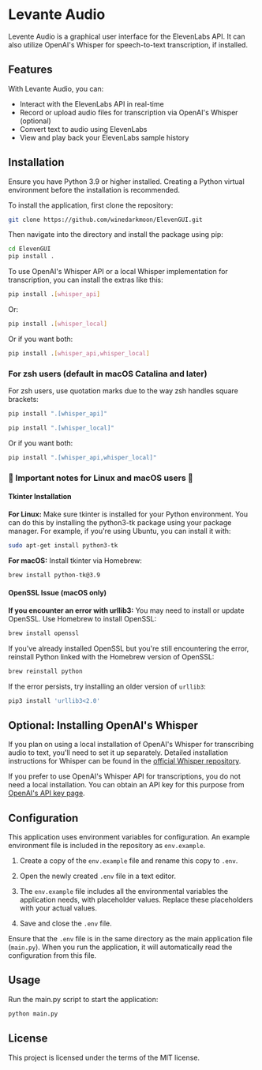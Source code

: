 # Levante Audio

Levente Audio is a graphical user interface for the ElevenLabs API. It can also utilize OpenAI's Whisper for speech-to-text transcription, if installed.
## Features

With Levante Audio, you can:

- Interact with the ElevenLabs API in real-time
- Record or upload audio files for transcription via OpenAI's Whisper (optional)
- Convert text to audio using ElevenLabs
- View and play back your ElevenLabs sample history

## Installation



Ensure you have Python 3.9 or higher installed. Creating a Python virtual environment before the installation is recommended.

To install the application, first clone the repository:

```bash
git clone https://github.com/winedarkmoon/ElevenGUI.git
```

Then navigate into the directory and install the package using pip:

```bash
cd ElevenGUI
pip install .

```
To use OpenAI's Whisper API or a local Whisper implementation for transcription, you can install the extras like this:

```bash
pip install .[whisper_api]
```
Or:

```bash
pip install .[whisper_local]
```
Or if you want both:

```bash
pip install .[whisper_api,whisper_local]
```
### For zsh users (default in macOS Catalina and later)

For zsh users, use quotation marks due to the way zsh handles square brackets:
```bash
pip install ".[whisper_api]"
```
```bash
pip install ".[whisper_local]"
```
Or if you want both:
```bash
pip install ".[whisper_api,whisper_local]"
```
### :construction: Important notes for Linux and macOS users :construction:
#### Tkinter Installation
**For Linux:** Make sure tkinter is installed for your Python environment. You can do this by installing the python3-tk package using your package manager. For example, if you're using Ubuntu, you can install it with:
```bash
sudo apt-get install python3-tk
```
**For macOS:** Install tkinter via Homebrew:
```bash
brew install python-tk@3.9
```
#### OpenSSL Issue (macOS only)
**If you encounter an error with urllib3:** You may need to install or update OpenSSL. Use Homebrew to install OpenSSL:
```bash
brew install openssl
```
If you've already installed OpenSSL but you're still encountering the error, reinstall Python linked with the Homebrew version of OpenSSL:

```bash
brew reinstall python
```
If the error persists, try installing an older version of `urllib3`:

```bash
pip3 install 'urllib3<2.0'
```

## Optional: Installing OpenAI's Whisper

If you plan on using a local installation of OpenAI's Whisper for transcribing audio to text, you'll need to set it up separately. Detailed installation instructions for Whisper can be found in the [official Whisper repository](https://github.com/openai/whisper). 

If you prefer to use OpenAI's Whisper API for transcriptions, you do not need a local installation. You can obtain an API key for this purpose from [OpenAI's API key page](https://platform.openai.com/account/api-keys).

## Configuration

This application uses environment variables for configuration. An example environment file is included in the repository as `env.example`.

1. Create a copy of the `env.example` file and rename this copy to `.env`.

2. Open the newly created `.env` file in a text editor.

3. The `env.example` file includes all the environmental variables the application needs, with placeholder values. Replace these placeholders with your actual values.

4. Save and close the `.env` file.

Ensure that the `.env` file is in the same directory as the main application file (`main.py`). When you run the application, it will automatically read the configuration from this file.

## Usage

Run the main.py script to start the application:

```bash
python main.py
```
## License

This project is licensed under the terms of the MIT license.


​
